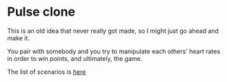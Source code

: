 # Pulse clone

This is an old idea that never really got made, so I might just go ahead and make it.

You pair with somebody and you try to manipulate each others' heart rates in order to win points, and ultimately, the game.

The list of scenarios is [here](list_of_scenarios.txt)

